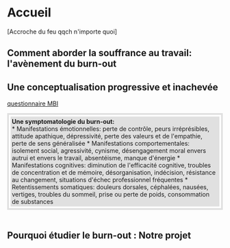 # Accueil
[Accroche du feu qqch n'importe quoi]

## Comment aborder la souffrance au travail: l'avènement du burn-out 

## Une conceptualisation progressive et inachevée  

 <A HREF="Maslach Burnout Inventory.pdf" target="_blank">questionnaire MBI</A> 

<div style="padding:4px; border:4px solid #e0e0e0;">
<div style="padding:3px; background-color:#e0e0e0;">
<strong>Une symptomatologie du burn-out:</strong><br>  
* Manifestations émotionnelles: perte de contrôle, peurs irréprésibles, attitude apathique, dépressivité, perte des valeurs et de l'empathie, perte de sens généralisée  
* Manifestations comportementales: isolement social, agressivité, cynisme, désengagement moral envers autrui et envers le travail, absentéisme, manque d'énergie  
* Manifestations cognitives: diminution de l'efficacité cognitive, troubles de concentration et de mémoire, désorganisation, indécision, résistance au changement, situations d'échec professionnel fréquentes  
* Retentissements somatiques: douleurs dorsales, céphalées, nausées, vertiges, troubles du sommeil, prise ou perte de poids, consommation de substances  
</div>
</div>
<br>

## Pourquoi étudier le burn-out : Notre projet 

